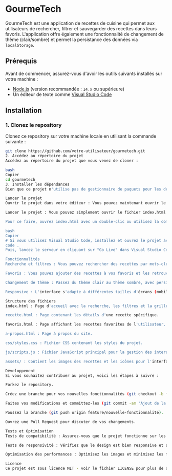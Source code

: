 # GourmeTech

GourmeTech est une application de recettes de cuisine qui permet aux utilisateurs de rechercher, filtrer et sauvegarder des recettes dans leurs favoris. L'application offre également une fonctionnalité de changement de thème (clair/sombre) et permet la persistance des données via `localStorage`.

## Prérequis

Avant de commencer, assurez-vous d'avoir les outils suivants installés sur votre machine :

- [Node.js](https://nodejs.org/) (version recommandée : `14.x` ou supérieure)
- Un éditeur de texte comme [Visual Studio Code](https://code.visualstudio.com/)

## Installation

### 1. Clonez le repository

Clonez ce repository sur votre machine locale en utilisant la commande suivante :

```bash
git clone https://github.com/votre-utilisateur/gourmetech.git
2. Accédez au répertoire du projet
Accédez au répertoire du projet que vous venez de cloner :

bash
Copier
cd gourmetech
3. Installer les dépendances
Bien que ce projet n'utilise pas de gestionnaire de paquets pour les dépendances externes (comme npm ou yarn), assurez-vous d'avoir un éditeur de texte capable de gérer des fichiers HTML, CSS et JavaScript.

Lancer le projet
Ouvrir le projet dans votre éditeur : Vous pouvez maintenant ouvrir le répertoire gourmetech dans votre éditeur de texte préféré.

Lancer le projet : Vous pouvez simplement ouvrir le fichier index.html dans votre navigateur préféré. Aucun serveur local n'est nécessaire pour ce projet statique.

Pour ce faire, ouvrez index.html avec un double-clic ou utilisez la commande suivante dans votre terminal (si vous avez un serveur local comme Live Server dans Visual Studio Code) :

bash
Copier
# Si vous utilisez Visual Studio Code, installez et ouvrez le projet avec Live Server
code .
Puis, lancez le serveur en cliquant sur "Go Live" dans Visual Studio Code.

Fonctionnalités
Recherche et filtres : Vous pouvez rechercher des recettes par mots-clés et affiner les résultats par catégorie (entrée, plat, dessert), temps de préparation, ou niveau de difficulté.

Favoris : Vous pouvez ajouter des recettes à vos favoris et les retrouver dans la page "Favoris".

Changement de thème : Passez du thème clair au thème sombre, avec persistance via localStorage.

Responsive : L'interface s'adapte à différentes tailles d'écrans (mobiles, tablettes, bureau).

Structure des fichiers
index.html : Page d'accueil avec la recherche, les filtres et la grille de recettes.

recette.html : Page contenant les détails d'une recette spécifique.

favoris.html : Page affichant les recettes favorites de l'utilisateur.

a-propos.html : Page à propos du site.

css/styles.css : Fichier CSS contenant les styles du projet.

js/scripts.js : Fichier JavaScript principal pour la gestion des interactions.

assets/ : Contient les images des recettes et les icônes pour l'interface.

Développement
Si vous souhaitez contribuer au projet, voici les étapes à suivre :

Forkez le repository.

Créez une branche pour vos nouvelles fonctionnalités (git checkout -b feature/nouvelle-fonctionnalité).

Faites vos modifications et committez-les (git commit -am 'Ajout de la fonctionnalité X').

Poussez la branche (git push origin feature/nouvelle-fonctionnalité).

Ouvrez une Pull Request pour discuter de vos changements.

Tests et Optimisation
Tests de compatibilité : Assurez-vous que le projet fonctionne sur les navigateurs modernes comme Chrome, Firefox, Safari et Edge.

Tests de responsivité : Vérifiez que le design est bien responsive et s'adapte à différents types d'écrans.

Optimisation des performances : Optimisez les images et minimisez les fichiers CSS et JavaScript si nécessaire.

Licence
Ce projet est sous licence MIT - voir le fichier LICENSE pour plus de détails.

